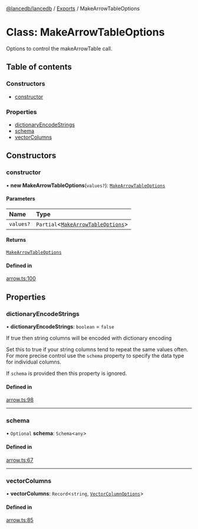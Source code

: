 [@lancedb/lancedb](../README.md) / [Exports](../modules.md) / MakeArrowTableOptions

# Class: MakeArrowTableOptions

Options to control the makeArrowTable call.

## Table of contents

### Constructors

- [constructor](MakeArrowTableOptions.md#constructor)

### Properties

- [dictionaryEncodeStrings](MakeArrowTableOptions.md#dictionaryencodestrings)
- [schema](MakeArrowTableOptions.md#schema)
- [vectorColumns](MakeArrowTableOptions.md#vectorcolumns)

## Constructors

### constructor

• **new MakeArrowTableOptions**(`values?`): [`MakeArrowTableOptions`](MakeArrowTableOptions.md)

#### Parameters

| Name | Type |
| :------ | :------ |
| `values?` | `Partial`\<[`MakeArrowTableOptions`](MakeArrowTableOptions.md)\> |

#### Returns

[`MakeArrowTableOptions`](MakeArrowTableOptions.md)

#### Defined in

[arrow.ts:100](https://github.com/lancedb/lancedb/blob/3499aee/nodejs/lancedb/arrow.ts#L100)

## Properties

### dictionaryEncodeStrings

• **dictionaryEncodeStrings**: `boolean` = `false`

If true then string columns will be encoded with dictionary encoding

Set this to true if your string columns tend to repeat the same values
often.  For more precise control use the `schema` property to specify the
data type for individual columns.

If `schema` is provided then this property is ignored.

#### Defined in

[arrow.ts:98](https://github.com/lancedb/lancedb/blob/3499aee/nodejs/lancedb/arrow.ts#L98)

___

### schema

• `Optional` **schema**: `Schema`\<`any`\>

#### Defined in

[arrow.ts:67](https://github.com/lancedb/lancedb/blob/3499aee/nodejs/lancedb/arrow.ts#L67)

___

### vectorColumns

• **vectorColumns**: `Record`\<`string`, [`VectorColumnOptions`](VectorColumnOptions.md)\>

#### Defined in

[arrow.ts:85](https://github.com/lancedb/lancedb/blob/3499aee/nodejs/lancedb/arrow.ts#L85)
